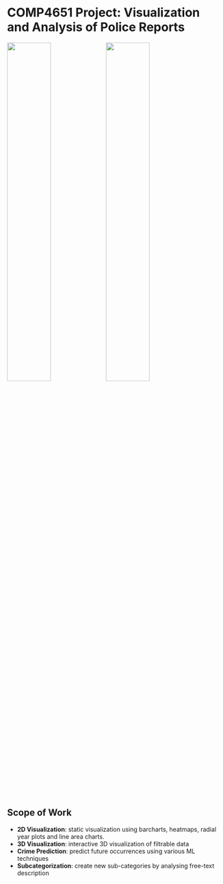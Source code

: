 # COMP4651 Project: Visualization and Analysis of Police Reports

<p float="left">
<img src="https://lh4.googleusercontent.com/2M_sBiu-i1G_EROfQJQ_0sCHUzntFcpgKwM1_fDkQw-n3zkCa6CMSJmndkb_XPrJPV2iNBk2V0gWwVVksatfLJ96unLxzP_JQIckYCqC" width="45%"/>
<img src="https://lh4.googleusercontent.com/okFgQ0KQ8nJ1UDtbnuvBLmAbGfzhfvA80dPYAFEy7jHCj2KCCH_I8hpJ_hMpt9PDO3QesTlgqNOJzmtzS6o4gHLsUKOr3tVbVgjfiLjqpj-HJxOO2vFk0znIqR-z5QAANnj1BGRT" width="45%"/> 
</p>

## Scope of Work

* **2D Visualization**: static visualization using barcharts, heatmaps, radial year plots and line area charts.
* **3D Visualization**: interactive 3D visualization of filtrable data
* **Crime Prediction**: predict future occurrences using various ML techniques
* **Subcategorization**: create new sub-categories by analysing free-text description
